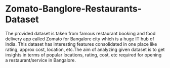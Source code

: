 # Zomato-Banglore-Restaurants-Dataset
The provided dataset is taken from famous restaurant booking and food delivery app called Zomato for Bangalore city which is a huge IT hub of India. This dataset has interesting features consolidated in one place like rating, approx cost, location, etc.The aim of analyzing given dataset is to get insights in terms of popular locations, rating, cost, etc required for opening a restaurant/service in Bangalore.

